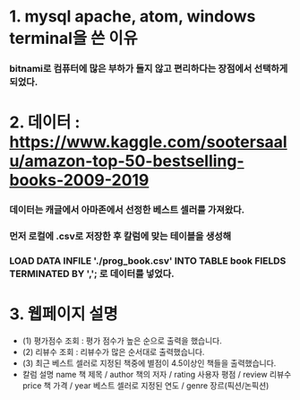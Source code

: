 # 1. mysql apache, atom, windows terminal을 쓴 이유
### bitnami로 컴퓨터에 많은 부하가 들지 않고 편리하다는 장점에서 선택하게 되었다.
 
# 2. 데이터 : https://www.kaggle.com/sootersaalu/amazon-top-50-bestselling-books-2009-2019
### 데이터는 캐글에서 아마존에서 선정한 베스트 셀러를 가져왔다. 
### 먼저 로컬에 .csv로 저장한 후 칼럼에 맞는 테이블을 생성해 
### LOAD DATA INFILE './prog_book.csv' INTO TABLE book FIELDS TERMINATED BY ','; 로 데이터를 넣었다. 

# 3. 웹페이지 설명
* (1) 평가점수 조회 :  평가 점수가 높은 순으로 출력을 했습니다. 
* (2) 리뷰수 조회 : 리뷰수가 많은 순서대로 출력했습니다. 
* (3) 최근 베스트 셀러로 지정된 책중에 별점이 4.5이상인 책들을 출력했습니다. 
* 칼럼 설명
name 책 제목 / author 책의 저자 / rating 사용자 평점 / review 리뷰수 
price  책 가격 / year 베스트 셀러로 지정된 연도 / genre 장르(픽션/논픽션) 
